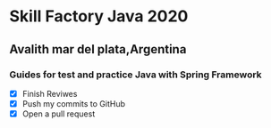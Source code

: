 # Skill Factory Java 2020

## Avalith mar del plata,Argentina

### Guides for test and practice Java with Spring Framework


- [x] Finish Reviwes
- [x] Push my commits to GitHub
- [x] Open a pull request
